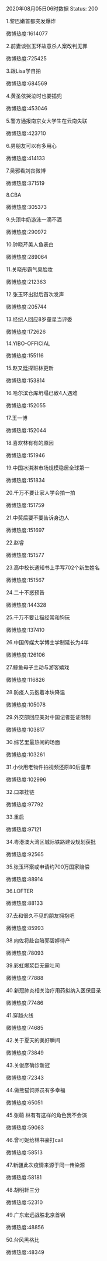 2020年08月05日06时数据
Status: 200

1.黎巴嫩首都突发爆炸

微博热度:1614077

2.前妻谈张玉环故意杀人案改判无罪

微博热度:725425

3.跟Lisa学自拍

微博热度:684569

4.黄圣依哭泣时也要插兜

微博热度:453046

5.警方通报南京女大学生在云南失联

微博热度:423710

6.男朋友可以有多用心

微博热度:414133

7.吴邪看刘丧微博

微博热度:371519

8.CBA

微博热度:305373

9.头顶牛奶游泳一滴不洒

微博热度:290972

10.钟晓芹美人鱼表白

微博热度:289064

11.关晓彤霸气臭脸妆

微博热度:212363

12.张玉环出狱后首次发声

微博热度:205744

13.经纪人回应8岁童星当评委

微博热度:172626

14.YIBO-OFFICIAL

微博热度:155116

15.赵又廷探班林更新

微博热度:153814

16.哈尔滨仓库坍塌已致4人遇难

微博热度:152055

17.王一博

微博热度:152044

18.喜欢林有有的原因

微博热度:151946

19.中国冰淇淋市场规模稳居全球第一

微博热度:151834

20.千万不要让家人学会拍一拍

微博热度:151759

21.中奖后要不要告诉身边人

微博热度:151697

22.赵睿

微博热度:151577

23.高中校长通知书上手写702个新生姓名

微博热度:151567

24.二十不惑预告

微博热度:144328

25.千万不要让猫经常和狗玩

微博热度:137410

26.中国传媒大学博士学制延长为4年

微博热度:126106

27.鲸鱼母子主动与游客嬉戏

微博热度:116826

28.防疫人员抱着冰块降温

微博热度:105078

29.外交部回应美对中国记者签证限制

微博热度:103817

30.综艺里最热闹的场面

微博热度:103261

31.小伙用老物件拍视频还原80后童年

微博热度:102996

32.口罩挂链

微博热度:97792

33.重启

微博热度:97121

34.粤港澳大湾区城际铁路建设规划获批

微博热度:92565

35.张玉环案或申请约700万国家赔偿

微博热度:88914

36.LOFTER

微博热度:88133

37.去和很久不见的朋友拥抱吧

微博热度:85993

38.向佐将赴台陪郭碧婷待产

微博热度:78093

39.彩虹爆浆巨无霸吐司

微博热度:77888

40.新冠肺炎相关治疗用药拟纳入医保目录

微博热度:77486

41.穿越火线

微博热度:74685

42.关于夏天的美好瞬间

微博热度:73849

43.关俊彦确诊新冠

微博热度:72343

44.做熊猫饲养员有多幸福

微博热度:65051

45.张萌 林有有这样的角色我不会演

微博热度:59063

46.曾可妮给林书豪打call

微博热度:58513

47.新疆此次疫情来源于同一传染源

微博热度:58181

48.胡明轩三分

微博热度:52310

49.广东宏远战胜北京首钢

微博热度:48856

50.台风黑格比

微博热度:48349

